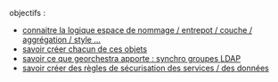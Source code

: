 
objectifs :

* [connaitre la logique espace de nommage / entrepot / couche / aggrégation / style ...](02_geoserver/01_objects.md)
* [savoir créer chacun de ces objets](02_geoserver/02_create_layer.md)
* [savoir ce que georchestra apporte : synchro groupes LDAP](02_geoserver/03_synchro_groups.md)
* [savoir créer des règles de sécurisation des services / des données](02_geoserver/04_layer_security.md)
